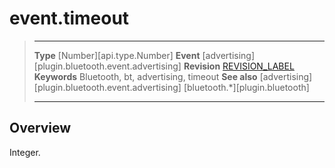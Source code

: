 # event.timeout

> --------------------- ------------------------------------------------------------------------------------------
> __Type__              [Number][api.type.Number]
> __Event__             [advertising][plugin.bluetooth.event.advertising]
> __Revision__          [REVISION_LABEL](REVISION_URL)
> __Keywords__          Bluetooth, bt, advertising, timeout
> __See also__          [advertising][plugin.bluetooth.event.advertising]
>						[bluetooth.*][plugin.bluetooth]
> --------------------- ------------------------------------------------------------------------------------------

## Overview

Integer.